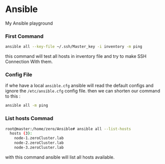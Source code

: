 # Ansible
My Ansible playground

### First Command 

```BASH
ansible all --key-file ~/.ssh/Master_key -i inventory -m ping
```

this command will test all hosts in inventory file and try to make SSH Connection With them.


### Config File 

if whe have a local `ansible.cfg` ansible will read the default configs and ignore the `/etc/ansible.cfg` config file.
then we can shorten our command to this : 

```BASH 
ansible all -m ping
```


### List hosts Commad

```BASH
root@master:/home/zero/Ansible# ansible all --list-hosts
  hosts (3):
    node-1.zeroCluster.lab
    node-2.zeroCluster.lab
    node-3.zeroCluster.lab
```
with this command ansible will list all hosts available.
